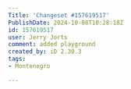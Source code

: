 ```yaml
---
Title: 'Changeset #157619517'
PublishDate: 2024-10-08T10:28:18Z
id: 157619517
user: Jerry Jorts
comment: added playground
created_by: iD 2.30.3
tags:
- Montenegro

---
```

